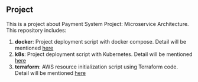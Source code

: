 ## Project

This is a project about Payment System Project: Microservice Architecture. This repository includes:

1. **docker**: Project deployment script with docker compose. Detail will be mentioned [here](./dotest/README.md)
2. **k8s**: Project deployment script with Kubernetes. Detail will be mentioned [here](./dotest/README.md)
3. **terraform**: AWS resource initialization script using Terraform code. Detail will be mentioned [here](./dotest/README.md)
